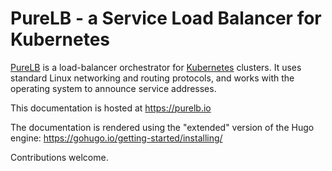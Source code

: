 # PureLB - a Service Load Balancer for Kubernetes

[PureLB](https://purelb.io) is a load-balancer orchestrator for  [Kubernetes](https://kubernetes.io) clusters. It uses standard Linux networking and routing protocols, and works with the operating
system to announce service addresses.

This documentation is hosted at https://purelb.io

The documentation is rendered using the "extended" version of the Hugo engine: https://gohugo.io/getting-started/installing/

Contributions welcome.
